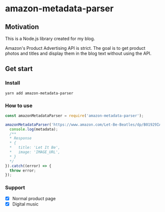 # amazon-metadata-parser

## Motivation

This is a Node.js library created for my blog.

Amazon's Product Advertising API is strict.
The goal is to get product photos and titles and display them in the blog text without using the API.

## Get start

### Install
```
yarn add amazon-metadata-parser
```

### How to use
``` javascript
const amazonMetadataParser = require('amazon-metadata-parser');

amazonMetadataParser('https://www.amazon.com/Let-Be-Beatles/dp/B01929IA56/').then((metadata) => {
  console.log(metadata);
  /**
  * Response
  * {
  *   title: 'Let It Be',
  *   image: 'IMAGE_URL',
  * }
  */
}).catch((error) => {
  throw error;
});
```

### Support
- [x] Normal product page
- [x] Digital music
